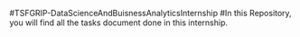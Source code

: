 #TSFGRIP-DataScienceAndBuisnessAnalyticsInternship
#In this Repository, you will find all the tasks document done in this internship.

